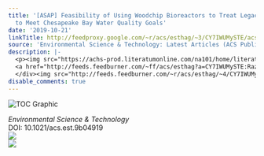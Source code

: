 ```yaml
---
title: '[ASAP] Feasibility of Using Woodchip Bioreactors to Treat Legacy Nitrogen
  to Meet Chesapeake Bay Water Quality Goals'
date: '2019-10-21'
linkTitle: http://feedproxy.google.com/~r/acs/esthag/~3/CY7IWUMySTE/acs.est.9b04919
source: 'Environmental Science & Technology: Latest Articles (ACS Publications)'
description: |-
  <p><img src="https://achs-prod.literatumonline.com/na101/home/literatum/publisher/achs/journals/content/esthag/0/esthag.ahead-of-print/acs.est.9b04919/20191018/images/medium/es9b04919_0005.gif" alt="TOC Graphic"/></p><div><cite>Environmental Science & Technology</cite></div><div>DOI: 10.1021/acs.est.9b04919</div><div class="feedflare">
  <a href="http://feeds.feedburner.com/~ff/acs/esthag?a=CY7IWUMySTE:Razld5gXwos:yIl2AUoC8zA"><img src="http://feeds.feedburner.com/~ff/acs/esthag?d=yIl2AUoC8zA" border="0"></img></a>
  </div><img src="http://feeds.feedburner.com/~r/acs/esthag/~4/CY7IWUMySTE" ...
disable_comments: true
---
```

<p><img src="https://achs-prod.literatumonline.com/na101/home/literatum/publisher/achs/journals/content/esthag/0/esthag.ahead-of-print/acs.est.9b04919/20191018/images/medium/es9b04919_0005.gif" alt="TOC Graphic"/></p><div><cite>Environmental Science & Technology</cite></div><div>DOI: 10.1021/acs.est.9b04919</div><div class="feedflare">
<a href="http://feeds.feedburner.com/~ff/acs/esthag?a=CY7IWUMySTE:Razld5gXwos:yIl2AUoC8zA"><img src="http://feeds.feedburner.com/~ff/acs/esthag?d=yIl2AUoC8zA" border="0"></img></a>
</div><img src="http://feeds.feedburner.com/~r/acs/esthag/~4/CY7IWUMySTE" ...